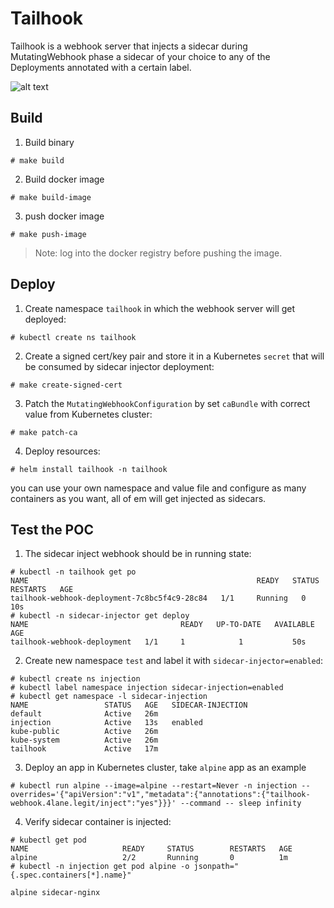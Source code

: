 # Tailhook
Tailhook is a webhook server that injects a sidecar during MutatingWebhook phase a sidecar of your choice to any of the Deployments annotated with a certain label.

![alt text](https://github.com/4lane-legit/tailhook/blob/main/logo.png|width=150)

## Build

1. Build binary

```
# make build
```

2. Build docker image
   
```
# make build-image
```

3. push docker image

```
# make push-image
```

> Note: log into the docker registry before pushing the image.

## Deploy

1. Create namespace `tailhook` in which the webhook server will get deployed:

```
# kubectl create ns tailhook
```

2. Create a signed cert/key pair and store it in a Kubernetes `secret` that will be consumed by sidecar injector deployment:

```
# make create-signed-cert 
```

3. Patch the `MutatingWebhookConfiguration` by set `caBundle` with correct value from Kubernetes cluster:

```
# make patch-ca
```

4. Deploy resources:

```
# helm install tailhook -n tailhook
```
you can use your own namespace and value file and configure as many containers as you want, all of em will get injected as sidecars.

## Test the POC

1. The sidecar inject webhook should be in running state:

```
# kubectl -n tailhook get po
NAME                                                   READY   STATUS    RESTARTS   AGE
tailhook-webhook-deployment-7c8bc5f4c9-28c84   1/1     Running   0          10s
# kubectl -n sidecar-injector get deploy
NAME                                  READY   UP-TO-DATE   AVAILABLE   AGE
tailhook-webhook-deployment   1/1     1            1           50s
```

2. Create new namespace `test` and label it with `sidecar-injector=enabled`:

```
# kubectl create ns injection
# kubectl label namespace injection sidecar-injection=enabled
# kubectl get namespace -l sidecar-injection
NAME                 STATUS   AGE   SIDECAR-INJECTION
default              Active   26m
injection            Active   13s   enabled
kube-public          Active   26m
kube-system          Active   26m
tailhook             Active   17m
```

3. Deploy an app in Kubernetes cluster, take `alpine` app as an example

```
# kubectl run alpine --image=alpine --restart=Never -n injection --overrides='{"apiVersion":"v1","metadata":{"annotations":{"tailhook-webhook.4lane.legit/inject":"yes"}}}' --command -- sleep infinity
```

4. Verify sidecar container is injected:

```
# kubectl get pod
NAME                     READY     STATUS        RESTARTS   AGE
alpine                   2/2       Running       0          1m
# kubectl -n injection get pod alpine -o jsonpath="{.spec.containers[*].name}"

alpine sidecar-nginx
```
